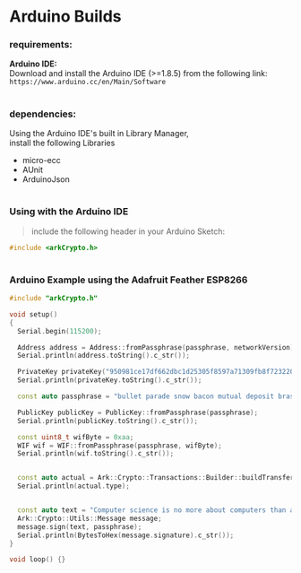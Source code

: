 

# Arduino Builds


### requirements:

**Arduino IDE:**  
Download and install the Arduino IDE (>=1.8.5) from the following link:  
```https://www.arduino.cc/en/Main/Software```

#

### dependencies:

Using the Arduino IDE's built in Library Manager,  
install the following Libraries  
- micro-ecc
- AUnit
- ArduinoJson

#

### Using with the Arduino IDE
> include the following header in your Arduino Sketch:  
```cpp
#include <arkCrypto.h>
```

#

### Arduino Example using the Adafruit Feather ESP8266

```cpp
#include "arkCrypto.h"

void setup()
{
  Serial.begin(115200);

  Address address = Address::fromPassphrase(passphrase, networkVersion);
  Serial.println(address.toString().c_str());

  PrivateKey privateKey("950981ce17df662dbc1d25305f8597a71309fb8f7232203a0944477e2534b021");
  Serial.println(privateKey.toString().c_str());

  const auto passphrase = "bullet parade snow bacon mutual deposit brass floor staff list concert ask";

  PublicKey publicKey = PublicKey::fromPassphrase(passphrase);
  Serial.println(publicKey.toString().c_str());

  const uint8_t wifByte = 0xaa;
  WIF wif = WIF::fromPassphrase(passphrase, wifByte);
  Serial.println(wif.toString().c_str());


  const auto actual = Ark::Crypto::Transactions::Builder::buildTransfer("D61mfSggzbvQgTUe6JhYKH2doHaqJ3Dyib", 100000000, "", "Secret passphrase");
  Serial.println(actual.type);


  const auto text = "Computer science is no more about computers than astronomy is about telescopes.";
  Ark::Crypto::Utils::Message message;
  message.sign(text, passphrase);
  Serial.println(BytesToHex(message.signature).c_str());
}

void loop() {}
```
